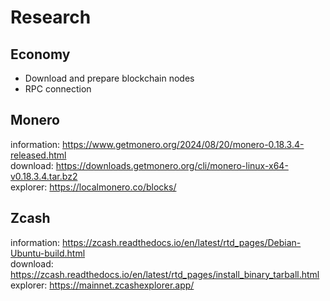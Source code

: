 # Research

## Economy
- Download and prepare blockchain nodes  
- RPC connection

## Monero
information: https://www.getmonero.org/2024/08/20/monero-0.18.3.4-released.html  
download: https://downloads.getmonero.org/cli/monero-linux-x64-v0.18.3.4.tar.bz2  
explorer: https://localmonero.co/blocks/  

## Zcash
information: https://zcash.readthedocs.io/en/latest/rtd_pages/Debian-Ubuntu-build.html  
download: https://zcash.readthedocs.io/en/latest/rtd_pages/install_binary_tarball.html  
explorer: https://mainnet.zcashexplorer.app/  